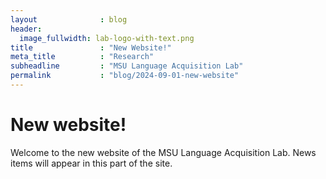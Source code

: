 ```yaml
---
layout              : blog
header:
  image_fullwidth: lab-logo-with-text.png
title               : "New Website!"
meta_title          : "Research"
subheadline         : "MSU Language Acquisition Lab"
permalink           : "blog/2024-09-01-new-website"
---
```


# New website!

Welcome to the new website of the MSU Language Acquisition Lab. News items will appear in this part of the site.